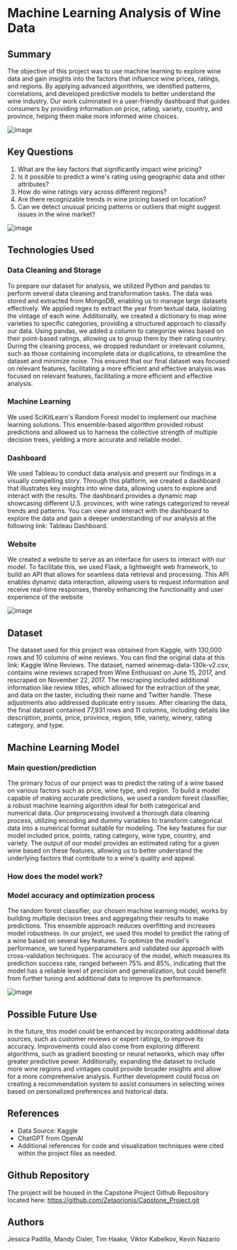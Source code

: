 # Machine Learning Analysis of Wine Data

## Summary
The objective of this project was to use machine learning to explore wine data and gain insights into the factors that influence wine prices, ratings, and regions. By applying advanced algorithms, we identified patterns, correlations, and developed predictive models to better understand the wine industry. Our work culminated in a user-friendly dashboard that guides consumers by providing information on price, rating, variety, country, and province, helping them make more informed wine choices.

![image](https://github.com/Zetaorionis/Capstone_Project/assets/143036776/5170fd6b-a8fc-45c1-9a98-0c9f76f2a0b1)

## Key Questions 
1. What are the key factors that significantly impact wine pricing?
2. Is it possible to predict a wine's rating using geographic data and other attributes?
3. How do wine ratings vary across different regions?
4. Are there recognizable trends in wine pricing based on location?
5. Can we detect unusual pricing patterns or outliers that might suggest issues in the wine market?

![image](https://github.com/Zetaorionis/Capstone_Project/assets/143036776/84c175be-fdfa-49b8-8246-8342630f60b7)

## Technologies Used

### Data Cleaning and Storage
To prepare our dataset for analysis, we utilized Python and pandas to perform several data cleaning and transformation tasks. The data was stored and extracted from MongoDB, enabling us to manage large datasets effectively. We applied regex to extract the year from textual data, isolating the vintage of each wine. Additionally, we created a dictionary to map wine varieties to specific categories, providing a structured approach to classify our data. Using pandas, we added a column to categorize wines based on their point-based ratings, allowing us to group them by their rating country. During the cleaning process, we dropped redundant or irrelevant columns, such as those containing incomplete data or duplications, to streamline the dataset and minimize noise. This ensured that our final dataset was focused on relevant features, facilitating a more efficient and effective analysis.was focused on relevant features, facilitating a more efficient and effective analysis.

### Machine Learning
We used SciKitLearn's Random Forest model to implement our machine learning solutions. This ensemble-based algorithm provided robust predictions and allowed us to harness the collective strength of multiple decision trees, yielding a more accurate and reliable model.


### Dashboard
We used Tableau to conduct data analysis and present our findings in a visually compelling story. Through this platform, we created a dashboard that illustrates key insights into wine data, allowing users to explore and interact with the results. The dashboard provides a dynamic map showcasing different U.S. provinces, with wine ratings categorized to reveal trends and patterns. You can view and interact with the dashboard to explore the data and gain a deeper understanding of our analysis at the following link: Tableau Dashboard.

### Website
 We created a website to serve as an interface for users to interact with our model. To facilitate this, we used Flask, a lightweight web framework, to build an API that allows for seamless data retrieval and processing. This API enables dynamic data interaction, allowing users to request information and receive real-time responses, thereby enhancing the functionality and user experience of the website

![image](https://github.com/Zetaorionis/Capstone_Project/assets/143036776/3579ae9b-3dc8-4c6e-bdb4-1b895a1b41f6)


## Dataset
The dataset used for this project was obtained from Kaggle, with 130,000 rows and 10 columns of wine reviews. You can find the original data at this link: Kaggle Wine Reviews. The dataset, named winemag-data-130k-v2.csv, contains wine reviews scraped from Wine Enthusiast on June 15, 2017, and rescraped on November 22, 2017. The rescraping included additional information like review titles, which allowed for the extraction of the year, and data on the taster, including their name and Twitter handle. These adjustments also addressed duplicate entry issues. After cleaning the data, the final dataset contained 77,931 rows and 11 columns, including details like description, points, price, province, region, title, variety, winery, rating category, and type.


## Machine Learning Model

### Main question/prediction
The primary focus of our project was to predict the rating of a wine based on various factors such as price, wine type, and region. To build a model capable of making accurate predictions, we used a random forest classifier, a robust machine learning algorithm ideal for both categorical and numerical data. Our preprocessing involved a thorough data cleaning process, utilizing encoding and dummy variables to transform categorical data into a numerical format suitable for modeling. The key features for our model included price, points, rating category, wine type, country, and variety. The output of our model provides an estimated rating for a given wine based on these features, allowing us to better understand the underlying factors that contribute to a wine's quality and appeal.

### How does the model work?
### Model accuracy and optimization process
The random forest classifier, our chosen machine learning model, works by building multiple decision trees and aggregating their results to make predictions. This ensemble approach reduces overfitting and increases model robustness. In our project, we used this model to predict the rating of a wine based on several key features. To optimize the model's performance, we tuned hyperparameters and validated our approach with cross-validation techniques. The accuracy of the model, which measures its prediction success rate, ranged between 75% and 85%, indicating that the model has a reliable level of precision and generalization, but could benefit from further tuning and additional data to improve its performance.

![image](https://github.com/Zetaorionis/Capstone_Project/assets/143036776/87d0e726-6495-4b95-a807-b2934af12325)


## Possible Future Use
In the future, this model could be enhanced by incorporating additional data sources, such as customer reviews or expert ratings, to improve its accuracy. Improvements could also come from exploring different algorithms, such as gradient boosting or neural networks, which may offer greater predictive power. Additionally, expanding the dataset to include more wine regions and vintages could provide broader insights and allow for a more comprehensive analysis. Further development could focus on creating a recommendation system to assist consumers in selecting wines based on personalized preferences and historical data.

## References
* Data Source: Kaggle
* ChatGPT from OpenAI
* Additional references for code and visualization techniques were cited within the project files as needed.

## Github Repository
The project will be housed in the Capstone Project Github Repository located here: https://github.com/Zetaorionis/Capstone_Project.git

## Authors
Jessica Padilla, Mandy Cisler, Tim Haake, Viktor Kabelkov, Kevin Nazario
